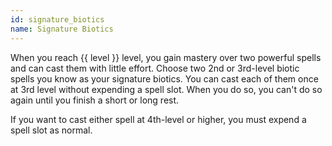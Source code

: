 ```yaml
---
id: signature_biotics
name: Signature Biotics
---
```

When you reach {{ level }} level, you gain mastery over two powerful spells and can cast them with little effort. Choose 
two 2nd or 3rd-level biotic spells you know as your signature biotics. You can cast each of them once at 3rd level without 
expending a spell slot. When you do so, you can't do so again until you finish a short or long rest.

If you want to cast either spell at 4th-level or higher, you must expend a spell slot as normal.